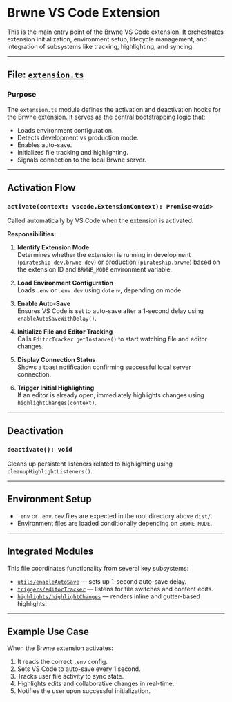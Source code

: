 # Brwne VS Code Extension

This is the main entry point of the Brwne VS Code extension. It orchestrates extension initialization, environment setup, lifecycle management, and integration of subsystems like tracking, highlighting, and syncing.

---

## File: [`extension.ts`](./extension.ts)

### Purpose

The `extension.ts` module defines the activation and deactivation hooks for the Brwne extension. It serves as the central bootstrapping logic that:

- Loads environment configuration.
- Detects development vs production mode.
- Enables auto-save.
- Initializes file tracking and highlighting.
- Signals connection to the local Brwne server.

---

## Activation Flow

### `activate(context: vscode.ExtensionContext): Promise<void>`

Called automatically by VS Code when the extension is activated.

**Responsibilities:**

1. **Identify Extension Mode**  
   Determines whether the extension is running in development (`pirateship-dev.brwne-dev`) or production (`pirateship.brwne`) based on the extension ID and `BRWNE_MODE` environment variable.

2. **Load Environment Configuration**  
   Loads `.env` or `.env.dev` using `dotenv`, depending on mode.

3. **Enable Auto-Save**  
   Ensures VS Code is set to auto-save after a 1-second delay using `enableAutoSaveWithDelay()`.

4. **Initialize File and Editor Tracking**  
   Calls `EditorTracker.getInstance()` to start watching file and editor changes.

5. **Display Connection Status**  
   Shows a toast notification confirming successful local server connection.

6. **Trigger Initial Highlighting**  
   If an editor is already open, immediately highlights changes using `highlightChanges(context)`.

---

## Deactivation

### `deactivate(): void`

Cleans up persistent listeners related to highlighting using `cleanupHighlightListeners()`.

---

## Environment Setup

- `.env` or `.env.dev` files are expected in the root directory above `dist/`.
- Environment files are loaded conditionally depending on `BRWNE_MODE`.

---

## Integrated Modules

This file coordinates functionality from several key subsystems:

- [`utils/enableAutoSave`](./utils/enableAutoSave.ts) — sets up 1-second auto-save delay.
- [`triggers/editorTracker`](./triggers/editorTracker.ts) — listens for file switches and content edits.
- [`highlights/highlightChanges`](./highlights/highlightChanges.ts) — renders inline and gutter-based highlights.

---

## Example Use Case

When the Brwne extension activates:
1. It reads the correct `.env` config.
2. Sets VS Code to auto-save every 1 second.
3. Tracks user file activity to sync state.
4. Highlights edits and collaborative changes in real-time.
5. Notifies the user upon successful initialization.


